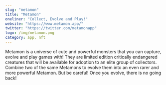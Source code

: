 ```yaml
---
slug: "metamon"
title: "Metamon"
oneliner: "Collect, Evolve and Play!"
website: "https://www.metamon.app/"
twitter: "https://twitter.com/metamonapp"
logo: /img/metamon.png
category: app, nft
---
```


Metamon is a universe of cute and powerful monsters that you can capture, evolve and play games with! They are limited edition critically endangered creatures that will be available for adoption to an elite group of collectors. Combine two of the same Metamons to evolve them into an even rarer and more powerful Metamon. But be careful! Once you evolve, there is no going back!
